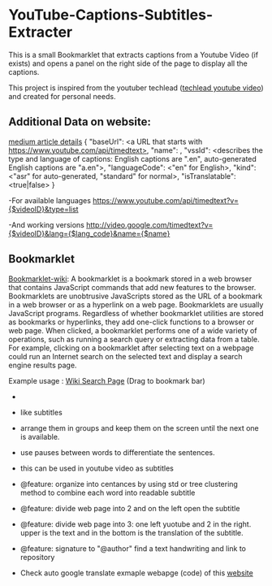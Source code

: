 # YouTube-Captions-Subtitles-Extracter

This is a small Bookmarklet that extracts captions from a Youtube Video (if exists) and opens a panel on the right side of the page to display all the captions.

This project is inspired from the youtuber techlead ([techlead youtube video](https://www.youtube.com/watch?v=r7SO-Oq3d5E)) and created for personal needs.

## Additional Data on website:

[medium article details](https://medium.com/@cafraser/how-to-download-public-youtube-captions-in-xml-b4041a0f9352)
{ "baseUrl": <a URL that starts with https://www.youtube.com/api/timedtext>,
"name": <how the subtitle is described on youtube>,
"vssId": <describes the type and language of captions: English captions are ".en", auto-generated English captions are "a.en">,
"languageCode": <"en" for English>,
"kind": <"asr" for auto-generated, "standard" for normal>,
"isTranslatable": <true|false> }

-For available languages
https://www.youtube.com/api/timedtext?v={$videoID}&type=list

-And working versions
http://video.google.com/timedtext?v={$videoID}&lang={$lang_code}&name={$name}

## Bookmarklet

[Bookmarklet-wiki](https://en.wikipedia.org/wiki/Bookmarklet):
A bookmarklet is a bookmark stored in a web browser that contains JavaScript commands that add new features to the browser. Bookmarklets are unobtrusive JavaScripts stored as the URL of a bookmark in a web browser or as a hyperlink on a web page. Bookmarklets are usually JavaScript programs. Regardless of whether bookmarklet utilities are stored as bookmarks or hyperlinks, they add one-click functions to a browser or web page. When clicked, a bookmarklet performs one of a wide variety of operations, such as running a search query or extracting data from a table. For example, clicking on a bookmarklet after selecting text on a webpage could run an Internet search on the selected text and display a search engine results page.

Example usage :
<a href="javascript:(function() {
function se(d) {
    return d.selection ? d.selection.createRange().text : d.getSelection()
} 
s = se(document); 
for (i=0; i<frames.length && (s==null || s==''); i++) s = se(frames[i].document); 
if (!s || s=='') s = prompt('Enter%20search%20terms%20for%20Wikipedia',''); 
open('https://en.wikipedia.org' + (s ? '/w/index.php?title=Special:Search&search=' + encodeURIComponent(s) : '')).focus();
})();">Wiki Search Page</a> (Drag to bookmark bar)

-

- like subtitles
- arrange them in groups and keep them on the screen until the next one is available.
- use pauses between words to differentiate the sentences.

- this can be used in youtube video as subtitles
- @feature: organize into centances by using std or tree clustering method to combine each word into readable subtitle
- @feature: divide web page into 2 and on the left open the subtitle
- @feature: divide web page into 3: one left yuotube and 2 in the right. upper is the text and in the bottom is the translation of the subtitle.
- @feature: signature to "@author" find a text handwriting and link to repository

- Check auto google translate exmaple webapge (code) of this [website](https://bestsale.be/index.php?route=product/manufacturer)
